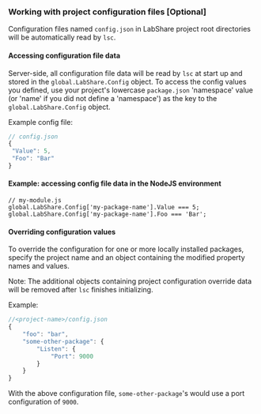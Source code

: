 ### Working with project configuration files [Optional]

Configuration files named `config.json` in LabShare project root directories will be automatically read by `lsc`.

#### Accessing configuration file data

Server-side, all configuration file data will be read by `lsc` at start up and stored in the `global.LabShare.Config` object.
To access the config values you defined, use your project's lowercase `package.json` 'namespace' value (or 'name' if you did not define a 'namespace')
as the key to the `global.LabShare.Config` object.

Example config file:
```javascript
// config.json
{
 "Value": 5,
 "Foo": "Bar"
}
```

#### Example: accessing config file data in the NodeJS environment
```
// my-module.js
global.LabShare.Config['my-package-name'].Value === 5;
global.LabShare.Config['my-package-name'].Foo === 'Bar';
```

#### Overriding configuration values

To override the configuration for one or more locally installed packages, specify the project name and an object containing the modified
property names and values.

Note:
The additional objects containing project configuration override data will be removed after `lsc` finishes initializing.

Example:
```javascript
//<project-name>/config.json
{
    "foo": "bar",
    "some-other-package": {
        "Listen": {
            "Port": 9000
        }
    }
}
```

With the above configuration file, `some-other-package`'s would use a port configuration of `9000`.

